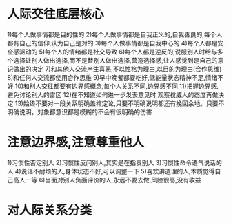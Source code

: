 # 人际交往底层核心
1)每个人做事情都是目的性的
2)每个人做事情都是自我正义的,自我善良的,每个人都有自己的信仰,认为自己是对的
3)每个人做事情都是自我中心的
4)每个人都是安全感驱动的
5)每个人的情绪都是社交导致
6)每个人都是逆反的,说服别人时给与多个选择让别人做出选择,而不是替别人做出选择,营造选择感,让人感觉到是自己的意识做出的决定
7)和其他人交流产生喜恶,不以性格为理由,以目的为理由(合作思维)
8)和任何人交流都使用合作思维
9)早中晚餐都要吃好,低能量状态精神不足,情绪不好
10)和别人交往都要有边界感概念,每个人关系不同,边界感不同
11)把握边界感,避免讨论别人的雷区
12)在不知道如何进一步发表意见时,观察权威人的态度再做决定
13)始终不要对一段关系明确盖棺定论,只要不明确说明都还有挽回余地。只要不明确说明，对象都意识都是模糊的不会有很明确的伤害

# 注意边界感,注意尊重他人
1)习惯性否定别人
2)习惯性反问别人,其实是在指责别人
3)习惯性命令语气说话的人
4)说话不耐烦的人,身体状态不好,可以调整一下
5)喜欢讲道理的人,本质觉得自己高人一等
6)当面对别人负面评价的人,永远不要去做,风险很高,没有收益

# 对人际关系分类